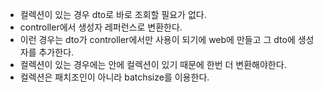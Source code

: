 - 컬렉션이 있는 경우 dto로 바로 조회할 필요가 없다.
- controller에서 생성자 레퍼런스로 변환한다.
- 이런 경우는 dto가 controller에서만 사용이 되기에 web에 만들고 그 dto에 생성자를 추가한다.
- 컬렉션이 있는 경우에는 안에 컬렉션이 있기 때문에 한번 더 변환해야한다.
- 컬렉션은 패치조인이 아니라 batchsize를 이용한다.

